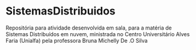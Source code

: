 # SistemasDistribuidos
Repositória para atividade desenvolvida em sala, para a matéria de Sistemas Distribuídos em nuvem, ministrada no Centro Universitário Alves Faria (Unialfa) pela professora Bruna Michelly De .O Silva
